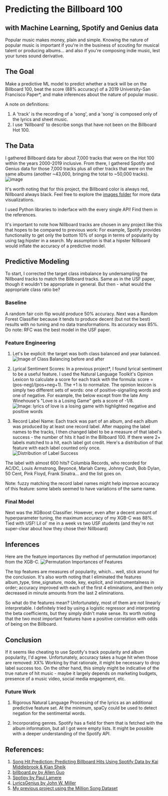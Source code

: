 # Predicting the Billboard 100
## with Machine Learning, Spotify and Genius data
Popular music makes money, plain and simple. Knowing the nature of popular music is important if you're in the business of scouting for musical talent or producing albums... and also if you're composing indie music, lest your tunes sound derivative.

## The Goal
Make a predictive ML model to predict whether a track will be on the Billboard 100, beat the score (88% accuracy) of a 2019 University-San Francisco Paper*, and make inferences about the nature of popular music. 

A note on definitions: 
1. A 'track' is the recording of a 'song', and a 'song' is composed only of the lyrics and sheet music.
2. I use 'Nillboard' to describe songs that have not been on the Billboard Hot 100.

## The Data
I gathered Billboard data for about 7,000 tracks that were on the Hot 100 within the years 2000-2019 inclusive. From there, I gathered Spotify and Genius data for those 7,000 tracks plus all other tracks that were on the same albums (another ~43,000, bringing the total to ~50,000 tracks). 
![image](/images/energy_vs_loudness.png)

It's worth noting that for this project, the Billboard color is always red, Nillboard always black.
Feel free to explore the [images folder](/images) for more data visualizations. 

I used Python libraries to inderface with the every single API! Find them in the references.

It's important to note how Nillboard tracks are chosen in any project like this that hopes to be compared to previous work: For example, Spotify provides functionality to get only the bottom 10% of songs in terms of popularity by using tag:hipster in a search. My assumption is that a hipster Nillboard would inflate the accuracy of a predictive model. 

## Predictive Modeling
To start, I corrected the target class imbalance by undersampling the Nillboard tracks to match the Billboard tracks. Same as in the USF paper, though it wouldn't be appropriate in general. But then - what would the appropriate class ratio be?

### Baseline
A random fair coin flip would produce 50% accuracy. 
Next was a Random Forest Classifier because it tends to produce decent (but not the best) results with no tuning and no data transformations. Its accuracy was 85%. Do note: RFC was the best model in the USF paper. 

### Feature Engineering
1. Let's be explicit: the target was both class balanced and year balanced. 
![Image of Class Balancing before and after](/images/class_balancing.png)

2. Lyrical Sentiment Scores: In a previous project*, I found lyrical sentiment to be a useful feature. I used the Natural Language Toolkit's Opinion Lexicon to calculate a score for each track with the formula: score = (pos-neg)/(pos+neg+1). The +1 is to normalize. The opinion lexicon is simply two different sets of words: one of positive-signalling words and one of negative. For example, the below except from the late Amy Winehouse's "Love is a Losing Game" gets a score of -1/8. 
![Image: lyrics of love is a losing game with highlighted negative and positive words](/images/amywinehouse.png)

3. Record Label Name: Each track was part of an album, and each album was produced by at least one record label. After mapping the label names to the tracks, I then changed label to be a measure of that label's success - the number of hits it had in the Billboard 100. If there were 2+ labels matched to a hit, each label got credit. Here's a distribution of that feature with each label counted only once. 
![Distribution of Label Success](/images/label_success.png)

The label with almost 600 hits? Columbia Records, who recorded for AC/DC, Louis Armstrong, Beyoncé, Mariah Carey, Johnny Cash, Bob Dylan, 50 Cent, Pink Floyd, Frank Sinatra... and the list goes on. 

Note: fuzzy matching the record label names might help improve accuracy of this feature: some labels seemed to have variations of the same name. 

### Final Model
Next was the XGBoost Classifier. However, even after a decent amount of hyperparameter tuning, the maximum accuracy of my XGB-C was 88%. Tied with USF! Lil ol' me in a week vs two USF students (and they're not super-clear about how they chose their Nillboard)

## Inferences
Here are the feature importances (by method of permutation importance) from the XGB-C. 
![Permutation Importances of Features](/images/permutation.png)

The top features are measures of popularity, which... well, stick around for the conclusion. It's also worth noting that I eliminated the features album_type, time_signature, mode, key, explicit, and instrumentalness in order; accuracy improved with each of the first 4 eliminations, and then only decreased in minute amounts from the last 2 eliminations. 

So what do the features mean? Unfortunately, most of them are not linearly interpretable. I definitely tried by using a logistic regressor and interpreting the beta coefficients, but they simply didn't make sense. Its worth noting that the two most important features have a positive correlation with odds of being on the Billboard. 

## Conclusion
If it seems like cheating to use Spotify's track popularity and album popularity, I'd agree. Unfortunately, accuracy takes a huge hit when those are removed: XX% Working by that rationale, it might be necessary to drop label success too. On the other hand, this simply might be indicative of the true nature of hit music - maybe it largely depends on marketing budgets, presence of a music video, social media engagement, etc.

### Future Work
1. Rigorous Natural Language Processing of the lyrics as an additional predictive feature set. At the minimum, spaCy could be used to detect negation for the sentimental words. 

2. Incorporating genres. Spotify has a field for them that is fetched with the album information, but all I got were empty lists. It might be possible with a deeper understanding of the Spotify API.  

## References: 
1. [Song Hit Prediction: Predicting Billboard Hits Using Spotify Data by Kai Middlebrook & Kian Sheik](https://arxiv.org/abs/1908.08609)
2. [billboard.py by Allen Guo](https://github.com/guoguo12/billboard-charts)
3. [Spotipy by Paul Lamere](https://github.com/plamere/spotipy)
4. [LyricsGenius by John W. Miller](https://github.com/johnwmillr/LyricsGenius)
5. [My previous project using the Million Song Dataset](https://github.com/Greenford/predicting.billboard.100)
